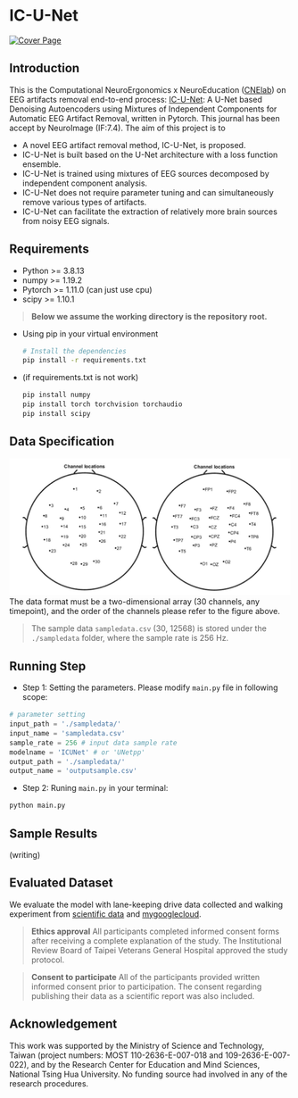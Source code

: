 # IC-U-Net
[![Cover Page](https://img.youtube.com/vi/0tHadL3kRjc/0.jpg)](https://www.youtube.com/watch?v=0tHadL3kRjc)

## Introduction
This is the Computational NeuroErgonomics x NeuroEducation ([CNElab](https://sites.google.com/view/chchuang/CNElab?authuser=0)) on EEG artifacts removal end-to-end process: [IC-U-Net](https://www.sciencedirect.com/science/article/pii/S1053811922007017): A U-Net based Denoising Autoencoders using Mixtures of Independent Components for Automatic EEG Artifact Removal, written in Pytorch. This journal has been accept by NeuroImage (IF:7.4). The aim of this project is to
* A novel EEG artifact removal method, IC-U-Net, is proposed.
* IC-U-Net is built based on the U-Net architecture with a loss function ensemble.
* IC-U-Net is trained using mixtures of EEG sources decomposed by independent component analysis.
* IC-U-Net does not require parameter tuning and can simultaneously remove various types of artifacts.
* IC-U-Net can facilitate the extraction of relatively more brain sources from noisy EEG signals.

## Requirements
* Python >= 3.8.13
* numpy >= 1.19.2
* Pytorch >= 1.11.0 (can just use cpu)
* scipy >= 1.10.1

> __Below we assume the working directory is the repository root.__

- Using pip in your virtual environment

  ```sh
  # Install the dependencies
  pip install -r requirements.txt
  ```

- (if requirements.txt is not work)
  ```sh
  pip install numpy
  pip install torch torchvision torchaudio
  pip install scipy
  ```

## Data Specification
![plot](./image/channel_location.JPG)
The data format must be a two-dimensional array (30 channels, any timepoint), and the order of the channels please refer to the figure above.

> The sample data `sampledata.csv` (30, 12568) is stored under the `./sampledata` folder, where the sample rate is 256 Hz.

## Running Step
- Step 1: Setting the parameters. Please modify `main.py` file in following scope:
```python
# parameter setting
input_path = './sampledata/'
input_name = 'sampledata.csv'
sample_rate = 256 # input data sample rate
modelname = 'ICUNet' # or 'UNetpp'
output_path = './sampledata/'
output_name = 'outputsample.csv'
```
- Step 2: Runing `main.py` in your terminal:
```sh
python main.py
```

## Sample Results
(writing)


## Evaluated Dataset
We evaluate the model with lane-keeping drive data collected and walking experiment from [scientific data](https://www.nature.com/articles/s41597-019-0027-4) and [mygooglecloud](https://drive.google.com/drive/folders/1B8smvaYGgC-y_TSshIG23JbMmawoaA5E?usp=sharing).

> __Ethics approval__ 
All participants completed informed consent forms after receiving a complete explanation of the study. The Institutional Review Board of Taipei Veterans General Hospital approved the study protocol.

> __Consent to participate__
All of the participants provided written informed consent prior to participation. The consent regarding publishing their data as a scientific report was also included.

## Acknowledgement
This work was supported by the Ministry of Science and Technology, Taiwan (project numbers: MOST 110-2636-E-007-018 and 109-2636-E-007-022), and by the Research Center for Education and Mind Sciences, National Tsing Hua University. No funding source had involved in any of the research procedures.

